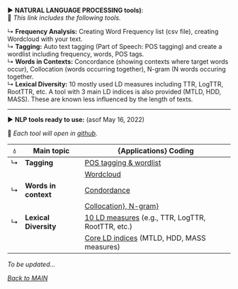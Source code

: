 ▶️ **NATURAL LANGUAGE PROCESSING tools)**:   
🔎 _This link includes the following tools._     

↳ **Frequency Analysis:** Creating Word Frequency list (csv file), creating Wordcloud with your text.   
↳ **Tagging:** Auto text tagging (Part of Speech: POS tagging) and create a wordlist including frequency, words, POS tags.   
↳ **Words in Contexts:** Concordance (showing contexts where target words occur), Collocation (words occurring together), N-gram (N words occuring together.  
↳ **Lexical Diversity:** 10 mostly used LD measures including TTR, LogTTR, RootTTR, etc. A tool with 3 main LD indices is also provided (MTLD, HDD, MASS). These are known less influenced by the length of texts. 

---

▶️ **NLP tools ready to use:** (asof May 16, 2022)  

🌱 _Each tool will open in [github]("https://github.com)._  

|💧 | Main topic | {Applications} Coding |
|--|------------| ------------|  
|↳ | **Tagging** |[POS tagging & wordlist](https://github.com/MK316/applications/blob/e97cc8a0c51c8009a4a2a0b597cb3962c55dfaf2/Tagging_CorpusToolKit.ipynb) |
|  |  |[Wordcloud](https://github.com/MK316/applications/blob/main/wordcloud.ipynb)|
|↳ | **Words in context** | [Condordance](https://github.com/MK316/applications/blob/e97cc8a0c51c8009a4a2a0b597cb3962c55dfaf2/concordance.ipynb) |
|  |                  | [Collocation}, N-gram}](https://github.com/MK316/applications/blob/main/N_gram.ipynb) |
|↳ | **Lexical Diversity** |[10 LD measures](https://github.com/kristopherkyle/lexical_diversity) (e.g., TTR, LogTTR, RootTTR, etc.) |
|  |                  | [Core LD indices](https://github.com/MK316/applications/blob/main/LD_mtld_hdd_mass.ipynb) (MTLD, HDD, MASS measures)| 

_To be updated..._

 [_Back to MAIN_](../README.md)
